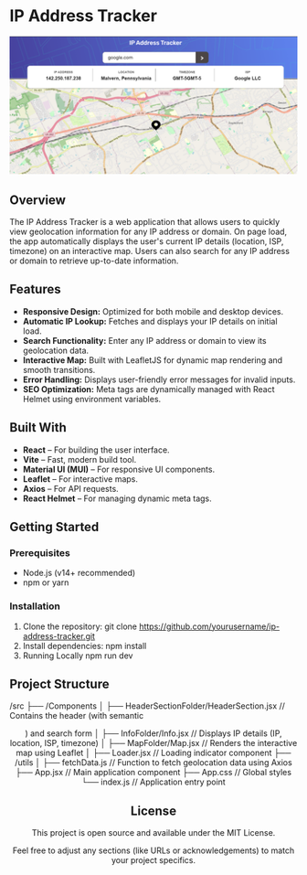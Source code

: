 # IP Address Tracker

![Desktop Preview](public/assets/img/ogImg.png)

## Overview

The IP Address Tracker is a web application that allows users to quickly view geolocation information for any IP address or domain. On page load, the app automatically displays the user's current IP details (location, ISP, timezone) on an interactive map. Users can also search for any IP address or domain to retrieve up-to-date information.

## Features

- **Responsive Design:** Optimized for both mobile and desktop devices.
- **Automatic IP Lookup:** Fetches and displays your IP details on initial load.
- **Search Functionality:** Enter any IP address or domain to view its geolocation data.
- **Interactive Map:** Built with LeafletJS for dynamic map rendering and smooth transitions.
- **Error Handling:** Displays user-friendly error messages for invalid inputs.
- **SEO Optimization:** Meta tags are dynamically managed with React Helmet using environment variables.

## Built With

- **React** – For building the user interface.
- **Vite** – Fast, modern build tool.
- **Material UI (MUI)** – For responsive UI components.
- **Leaflet** – For interactive maps.
- **Axios** – For API requests.
- **React Helmet** – For managing dynamic meta tags.

## Getting Started

### Prerequisites

- Node.js (v14+ recommended)
- npm or yarn

### Installation

1. Clone the repository:
   git clone https://github.com/yourusername/ip-address-tracker.git
3. Install dependencies:
  npm install
4. Running Locally
  npm run dev


## Project Structure
/src
├── /Components
│   ├── HeaderSectionFolder/HeaderSection.jsx   // Contains the header (with semantic <header>) and search form
│   ├── InfoFolder/Info.jsx                       // Displays IP details (IP, location, ISP, timezone)
│   ├── MapFolder/Map.jsx                         // Renders the interactive map using Leaflet
│   ├── Loader.jsx                               // Loading indicator component
├── /utils
│   ├── fetchData.js                             // Function to fetch geolocation data using Axios
├── App.jsx                                      // Main application component
├── App.css                                      // Global styles
└── index.js                                     // Application entry point

## License
This project is open source and available under the MIT License.


Feel free to adjust any sections (like URLs or acknowledgements) to match your project specifics.
